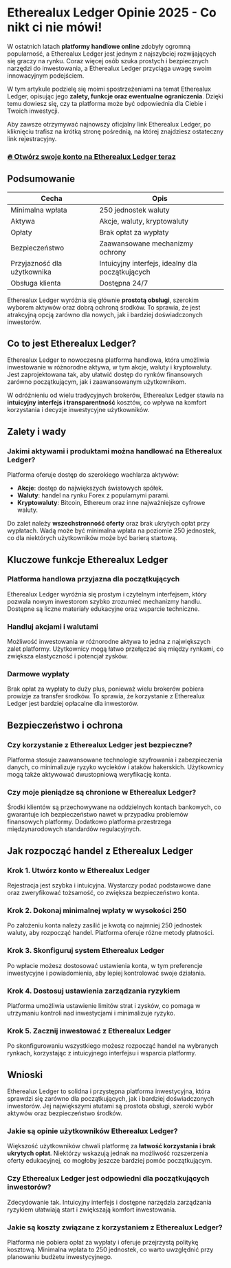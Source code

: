 # Etherealux Ledger Opinie 2025 - Co nikt ci nie mówi!
 

W ostatnich latach **platformy handlowe online** zdobyły ogromną popularność, a Etherealux Ledger jest jednym z najszybciej rozwijających się graczy na rynku. Coraz więcej osób szuka prostych i bezpiecznych narzędzi do inwestowania, a Etherealux Ledger przyciąga uwagę swoim innowacyjnym podejściem.

W tym artykule podzielę się moimi spostrzeżeniami na temat Etherealux Ledger, opisując jego **zalety, funkcje oraz ewentualne ograniczenia**. Dzięki temu dowiesz się, czy ta platforma może być odpowiednia dla Ciebie i Twoich inwestycji.

Aby zawsze otrzymywać najnowszy oficjalny link Etherealux Ledger, po kliknięciu trafisz na krótką stronę pośrednią, na której znajdziesz ostateczny link rejestracyjny.

### [🔥 Otwórz swoje konto na Etherealux Ledger teraz](https://github.com/ToddLevy5497/aider/blob/main/442pl.md)
## Podsumowanie

| Cecha                  | Opis                                          |
|------------------------|-----------------------------------------------|
| Minimalna wpłata        | 250 jednostek waluty                           |
| Aktywa                 | Akcje, waluty, kryptowaluty                    |
| Opłaty                 | Brak opłat za wypłaty                           |
| Bezpieczeństwo         | Zaawansowane mechanizmy ochrony                 |
| Przyjazność dla użytkownika | Intuicyjny interfejs, idealny dla początkujących |
| Obsługa klienta        | Dostępna 24/7                                  |

Etherealux Ledger wyróżnia się głównie **prostotą obsługi**, szerokim wyborem aktywów oraz dobrą ochroną środków. To sprawia, że jest atrakcyjną opcją zarówno dla nowych, jak i bardziej doświadczonych inwestorów.

## Co to jest Etherealux Ledger?

Etherealux Ledger to nowoczesna platforma handlowa, która umożliwia inwestowanie w różnorodne aktywa, w tym akcje, waluty i kryptowaluty. Jest zaprojektowana tak, aby ułatwić dostęp do rynków finansowych zarówno początkującym, jak i zaawansowanym użytkownikom.

W odróżnieniu od wielu tradycyjnych brokerów, Etherealux Ledger stawia na **intuicyjny interfejs i transparentność** kosztów, co wpływa na komfort korzystania i decyzje inwestycyjne użytkowników.

## Zalety i wady

### Jakimi aktywami i produktami można handlować na Etherealux Ledger?

Platforma oferuje dostęp do szerokiego wachlarza aktywów:

- **Akcje**: dostęp do największych światowych spółek.
- **Waluty**: handel na rynku Forex z popularnymi parami.
- **Kryptowaluty**: Bitcoin, Ethereum oraz inne najważniejsze cyfrowe waluty.

Do zalet należy **wszechstronność oferty** oraz brak ukrytych opłat przy wypłatach. Wadą może być minimalna wpłata na poziomie 250 jednostek, co dla niektórych użytkowników może być barierą startową.

## Kluczowe funkcje Etherealux Ledger

### Platforma handlowa przyjazna dla początkujących

Etherealux Ledger wyróżnia się prostym i czytelnym interfejsem, który pozwala nowym inwestorom szybko zrozumieć mechanizmy handlu. Dostępne są liczne materiały edukacyjne oraz wsparcie techniczne.

### Handluj akcjami i walutami

Możliwość inwestowania w różnorodne aktywa to jedna z największych zalet platformy. Użytkownicy mogą łatwo przełączać się między rynkami, co zwiększa elastyczność i potencjał zysków.

### Darmowe wypłaty

Brak opłat za wypłaty to duży plus, ponieważ wielu brokerów pobiera prowizje za transfer środków. To sprawia, że korzystanie z Etherealux Ledger jest bardziej opłacalne dla inwestorów.

## Bezpieczeństwo i ochrona

### Czy korzystanie z Etherealux Ledger jest bezpieczne?

Platforma stosuje zaawansowane technologie szyfrowania i zabezpieczenia danych, co minimalizuje ryzyko wycieków i ataków hakerskich. Użytkownicy mogą także aktywować dwustopniową weryfikację konta.

### Czy moje pieniądze są chronione w Etherealux Ledger?

Środki klientów są przechowywane na oddzielnych kontach bankowych, co gwarantuje ich bezpieczeństwo nawet w przypadku problemów finansowych platformy. Dodatkowo platforma przestrzega międzynarodowych standardów regulacyjnych.

## Jak rozpocząć handel z Etherealux Ledger

### Krok 1. Utwórz konto w Etherealux Ledger

Rejestracja jest szybka i intuicyjna. Wystarczy podać podstawowe dane oraz zweryfikować tożsamość, co zwiększa bezpieczeństwo konta.

### Krok 2. Dokonaj minimalnej wpłaty w wysokości 250

Po założeniu konta należy zasilić je kwotą co najmniej 250 jednostek waluty, aby rozpocząć handel. Platforma oferuje różne metody płatności.

### Krok 3. Skonfiguruj system Etherealux Ledger

Po wpłacie możesz dostosować ustawienia konta, w tym preferencje inwestycyjne i powiadomienia, aby lepiej kontrolować swoje działania.

### Krok 4. Dostosuj ustawienia zarządzania ryzykiem

Platforma umożliwia ustawienie limitów strat i zysków, co pomaga w utrzymaniu kontroli nad inwestycjami i minimalizuje ryzyko.

### Krok 5. Zacznij inwestować z Etherealux Ledger

Po skonfigurowaniu wszystkiego możesz rozpocząć handel na wybranych rynkach, korzystając z intuicyjnego interfejsu i wsparcia platformy.

## Wnioski

Etherealux Ledger to solidna i przystępna platforma inwestycyjna, która sprawdzi się zarówno dla początkujących, jak i bardziej doświadczonych inwestorów. Jej największymi atutami są prostota obsługi, szeroki wybór aktywów oraz bezpieczeństwo środków.

### Jakie są opinie użytkowników Etherealux Ledger?

Większość użytkowników chwali platformę za **łatwość korzystania i brak ukrytych opłat**. Niektórzy wskazują jednak na możliwość rozszerzenia oferty edukacyjnej, co mogłoby jeszcze bardziej pomóc początkującym.

### Czy Etherealux Ledger jest odpowiedni dla początkujących inwestorów?

Zdecydowanie tak. Intuicyjny interfejs i dostępne narzędzia zarządzania ryzykiem ułatwiają start i zwiększają komfort inwestowania.

### Jakie są koszty związane z korzystaniem z Etherealux Ledger?

Platforma nie pobiera opłat za wypłaty i oferuje przejrzystą politykę kosztową. Minimalna wpłata to 250 jednostek, co warto uwzględnić przy planowaniu budżetu inwestycyjnego.